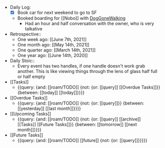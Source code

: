- Daily Log:
    - [x] Book car for next weekend to go to SF
    - Booked boarding for [[Nobo]] with [DogGoneWalking](https://www.yelp.com/biz/dog-gone-walking-redwood-city-2)
        - Had an hour and half conversation with the owner, who is very talkative
- Retrospective::
    - One week ago: [[June 7th, 2021]]
    - One month ago: [[May 14th, 2021]]
    - One quarter ago: [[March 14th, 2021]]
    - One year ago: [[June 14th, 2020]]
- Daily Stoic::
    - Every event has two handles, if one handle doesn't work grab another. This is like viewing things through the lens of glass half full or half empty
- [[Tasks]]
    - {{query: {and: [[roam/TODO]] {not: {or: [[query]] [[Overdue Tasks]]}} {between: [[today]] [[today]]}}}}
- [[Overdue Tasks]]
    - {{query: {and: [[roam/TODO]] {not: {or: [[query]]}} {between: [[yesterday]] [[last month]]}}}}
- [[Upcoming Tasks]]
    - {{query: {and: [[roam/TODO]] {not: {or: [[query]] [[archive]] [[Tasks]] [[Future Tasks]]}} {between: [[tomorrow]] [[next month]]}}}}
- [[Future Tasks]]
    - {{query: {and: [[roam/TODO]] [[future]] {not: {or: [[query]]}}}}}
